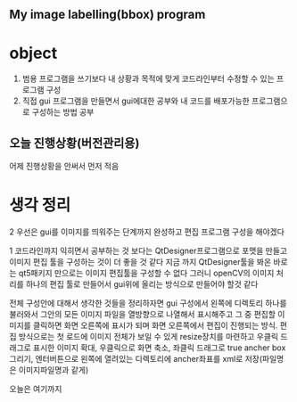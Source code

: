 ## My image labelling(bbox) program

# object
1. 범용 프로그램을 쓰기보다 내 상황과 목적에 맞게 코드라인부터 수정할 수 있는 프로그램 구성
2. 직접 gui 프로그램을 만들면서 gui에대한 공부와 내 코드를 배포가능한 프로그램으로 구성하는 방법 공부



## 오늘 진행상황(버전관리용)

어제 진행상황을 안써서 먼저 적음

# 생각 정리

2 우선은 gui를 이미지를 띄워주는 단계까지 완성하고 편집 프로그램 구성을 해야겠다



1 코드라인까지 익히면서 공부하는 것 보다는 QtDesigner프로그램으로 포맷을 만들고 이미지 편집 툴을 구성하는 것이 더 좋을 것 같다 지금 까지 QtDesigner툴을 봐온 바로는 qt5패키지 만으로는 이미지 편집툴을 구성할 수 없다 그러니 openCV의 이미지 처리를 하나의 편집 툴로 만들어서 gui위에 올리는 방식으로 만들어야 할것 같다 

전체 구성안에 대해서 생각한 것들을 정리하자면 gui 구성에서 왼쪽에 디렉토리 하나를 불러와서 그안의 모든 이미지 파일을 열방향으로 나열해서 표시해주고 그 중 편집할 이미지를 클릭하면 화면 오른쪽에 표시가 되며 화면 오른쪽에서 편집이 진행되는 방식.   편집 방식으로는 첫 로드에 이미지 전체가 보일 수 있게 resize장치를 마련하고 우클릭 드래그로 표시한 이미지 확대, 우클릭으로 화면 축소, 좌클릭 드래그로 true ancher box 그리기, 엔터버튼으로 왼쪽에 열려있는 디렉토리에 ancher좌표를 xml로 저장(파일명은 이미지파일명과 같게)

오늘은 여기까지